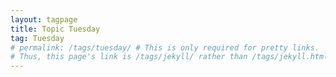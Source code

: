 ```yaml
---
layout: tagpage
title: Topic Tuesday
tag: Tuesday
# permalink: /tags/tuesday/ # This is only required for pretty links.
# Thus, this page's link is /tags/jekyll/ rather than /tags/jekyll.html
---
```

